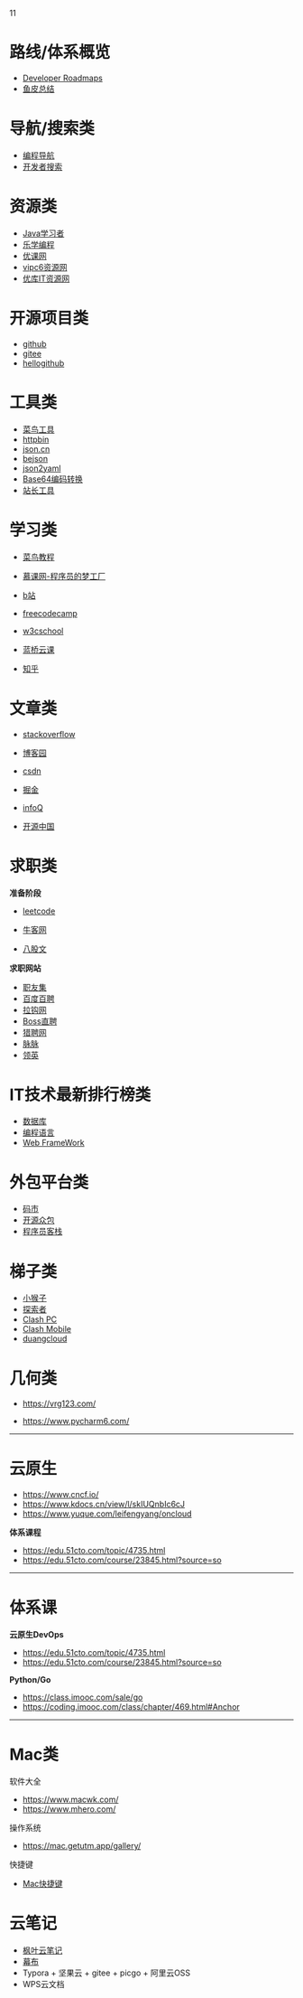 11

# 路线/体系概览

- [Developer Roadmaps](https://roadmap.sh/)
- [鱼皮总结](https://luxian.yupi.icu/#/)

# 导航/搜索类

- [编程导航](https://home.code-nav.cn/)
- [开发者搜索](https://kaifa.baidu.com/)

# 资源类

- [Java学习者](https://www.javaxxz.com/)
- [乐学编程](https://lexuecode.com/)
- [优课网](https://youkewang.top/)
- [vipc6资源网](https://www.vipc6.com/)
- [优库IT资源网](https://www.ukoou.com/)

# 开源项目类

- [github](https://github.com/)
- [gitee](https://gitee.com/)
- [hellogithub](https://www.hellogithub.com/)

# 工具类

- [菜鸟工具](https://c.runoob.com/)
- [httpbin](http://httpbin.org/#/)
- [json.cn](https://www.json.cn/)
- [bejson](https://www.bejson.com/)
- [json2yaml](http://www.json2yaml.com/)
- [Base64编码转换](https://www.qqxiuzi.cn/bianma/base64.htm)
- [站长工具](https://tool.chinaz.com/)

# 学习类

- [菜鸟教程](https://www.runoob.com/)

- [慕课网-程序员的梦工厂](https://www.imooc.com/)
- [b站](https://www.bilibili.com/)

- [freecodecamp](https://www.freecodecamp.org/)
- [w3cschool](https://www.w3cschool.cn/)
- [蓝桥云课](https://www.lanqiao.cn/)
- [知乎](https://www.zhihu.com/)

# 文章类

- [stackoverflow](https://stackoverflow.com/)

- [博客园](https://www.cnblogs.com/)
- [csdn](https://www.csdn.net/)
- [掘金](https://juejin.cn/)
- [infoQ](https://www.infoq.cn/)
- [开源中国](https://www.oschina.net/)

# 求职类

**准备阶段**

- [leetcode](https://leetcode-cn.com/)
- [牛客网](https://hr.nowcoder.com/)

- [八股文](https://www.php.cn/)

**求职网站**

- [职友集](https://www.jobui.com/)
- [百度百聘](https://zhaopin.baidu.com/quanzhi?city=%E6%88%90%E9%83%BD&query=%E8%BF%90%E8%90%A5)
- [拉钩网](https://www.lagou.com/chengdu/)
- [Boss直聘](https://www.zhipin.com/chengdu/)
- [猎聘网](https://www.liepin.com/)
- [脉脉](https://maimai.cn/)
- [领英](https://www.linkedin.cn/)

# IT技术最新排行榜类

- [数据库](https://db-engines.com/en/ranking)
- [编程语言](https://www.tiobe.com/tiobe-index/)
- [Web FrameWork](https://www.techempower.com/benchmarks/)

# 外包平台类

- [码市](https://codemart.com/)
- [开源众包](https://zb.oschina.net/)
- [程序员客栈](https://www.proginn.com/)

# 梯子类

- [小猴子](https://github.com/xiaohouzivpn/xiaohouzi)
- [探索者](https://www.cryxr.xyz/)
- [Clash PC](https://maofun.com/739.html)
- [Clash Mobile](https://10101.io/2020/02/05/how-to-use-clash-for-android/comment-page-1)
- [duangcloud](https://portal.duangcloud.xyz/)

# 几何类

- <https://vrg123.com/>

- <https://www.pycharm6.com/>

---

# 云原生

- <https://www.cncf.io/>
- <https://www.kdocs.cn/view/l/skIUQnbIc6cJ>
- <https://www.yuque.com/leifengyang/oncloud>

**体系课程**

- <https://edu.51cto.com/topic/4735.html>
- <https://edu.51cto.com/course/23845.html?source=so>

---

# 体系课

**云原生DevOps**

- <https://edu.51cto.com/topic/4735.html>
- <https://edu.51cto.com/course/23845.html?source=so>

**Python/Go**

- <https://class.imooc.com/sale/go>
- <https://coding.imooc.com/class/chapter/469.html#Anchor>

---

# Mac类

软件大全

- <https://www.macwk.com/>
- <https://www.mhero.com/>

操作系统

- <https://mac.getutm.app/gallery/>

快捷键

- [Mac快捷键](https://support.apple.com/zh-cn/HT201236)

# 云笔记

- [枫叶云笔记](http://cloud.fynote.com/)
- [幕布](https://mubu.com/)
- Typora + 坚果云 + gitee + picgo + 阿里云OSS
- WPS云文档
